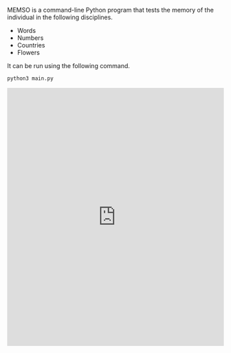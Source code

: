 MEMSO is a command-line Python program that tests the memory of the individual in the following disciplines.

- Words
- Numbers
- Countries
- Flowers

It can be run using the following command.

```python
python3 main.py
```

<iframe src="https://trinket.io/embed/python3/8e4138009a?outputOnly=true&runOption=run" width="100%" height="600" frameborder="0" marginwidth="0" marginheight="0" allowfullscreen></iframe>